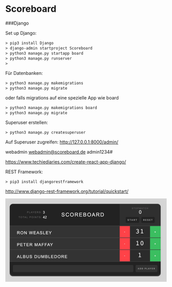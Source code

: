 # Scoreboard
###Django

Set up Django:
```
> pip3 install Django
> django-admin startproject Scoreboard
> python3 manage.py startapp board
> python3 manage.py runserver
> 
```
Für Datenbanken:
```
> python3 manage.py makemigrations 
> python3 manage.py migrate
```
oder falls migrations auf eine spezielle App wie board
```
> python3 manage.py makemigrations board
> python3 manage.py migrate
```

Superuser erstellen:
```
> python3 manage.py createsuperuser
```
Auf Superuser zugreifen:
http://127.0.0.1:8000/admin/

webadmin
webadmin@scoreboard.de
admin1234#

https://www.techiediaries.com/create-react-app-django/

REST Framework:
```
> pip3 install djangorestframework
```

http://www.django-rest-framework.org/tutorial/quickstart/

![alt text](Scoreboard.jpg)
